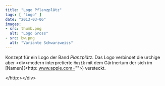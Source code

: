 ```yaml
---
title: "Logo Pflanzplätz"
tags: [ "Logo" ]
date: "2013-03-06"
images:
- src: thumb.png
  alt: "Logo Gross"
- src: bw.png
  alt: "Variante Schwarzweiss"
---
```

Konzept für ein Logo der Band *Planzplätz*. Das Logo verbindet die urchige aber &lt;div&gt;modern interpretierte&nbsp;`Musik`&nbsp;mit dem Gärtnertum der sich im [Namen](&lt;http: www.apple.com=""&gt;) versteckt.

&lt;/http:&gt;&lt;/div&gt;